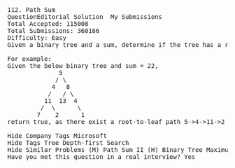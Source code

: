 <pre>
112. Path Sum  
QuestionEditorial Solution  My Submissions
Total Accepted: 115008
Total Submissions: 360166
Difficulty: Easy
Given a binary tree and a sum, determine if the tree has a root-to-leaf path such that adding up all the values along the path equals the given sum.

For example:
Given the below binary tree and sum = 22,
              5
             / \
            4   8
           /   / \
          11  13  4
         /  \      \
        7    2      1
return true, as there exist a root-to-leaf path 5->4->11->2 which sum is 22.

Hide Company Tags Microsoft
Hide Tags Tree Depth-first Search
Hide Similar Problems (M) Path Sum II (H) Binary Tree Maximum Path Sum (M) Sum Root to Leaf Numbers
Have you met this question in a real interview? Yes  
</pre>
